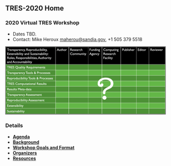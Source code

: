 
## TRES-2020 Home

### 2020 Virtual TRES Workshop

- Dates TBD.
- Contact: Mike Heroux <maherou@sandia.gov>, +1 505 379 5518

![](TRES-Logo.png)

### Details
- [**Agenda**](Agenda.md)
- [**Background**](Background.md)
- [**Workshop Goals and Format**](GoalsFormat.md)
- [**Organizers**](Organizers.md)
- [**Resources**](Resources.md)

<!--
- [**Workshop Venue**](Venue.md)
- [**Transportation**](Transportation.md)
- [**Campus Map**](SJU-Campus-Map.pdf)
- [**Campus Code-of-Conduct Policy**]()
- [**Detailed Agenda**](TRES-2020-Agenda.pdf)
- [**White Papers**](WorkshopResources/WhitePapers/WhitePaperList.md)
- [**All White Papers: WhitePapersBundle.zip**](WorkshopResources/WhitePapersBundle.zip)
- [**Presentations**](WorkshopResources/Presentations/PresentationList.md)
- [**All Presentations: PresentationsBundle.zip**](WorkshopResources/PresentationsBundle.zip)
- [**Attendees**](Attendees.md)
- [**Discussion Groups**](DiscussionGroups.md)
- [**Ride Sharing**](Ride_sharing.md)
- [**Workshop Registration and Housing Reservations**](Registration.md)
-->

